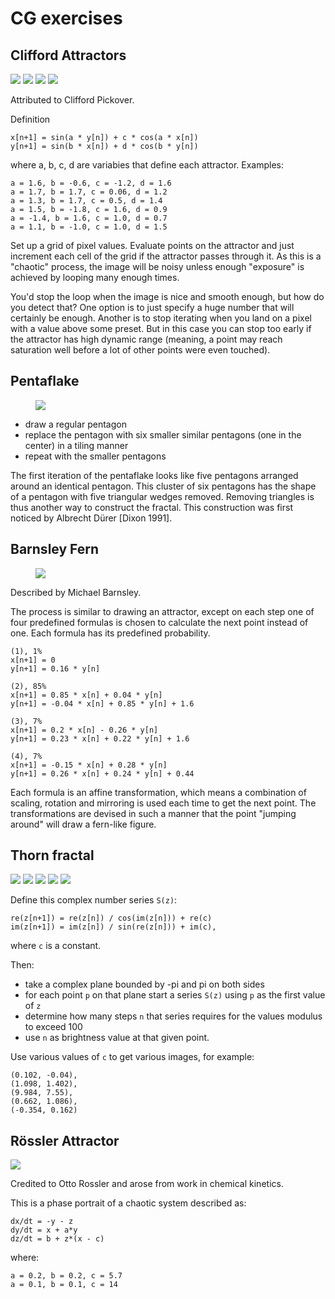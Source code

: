 # CG exercises

## Clifford Attractors

<p>
    <img src="out/pickover-0.png">
    <img src="out/pickover-1.png">
    <img src="out/pickover-2.png">
    <img src="out/pickover-3.png">
</p>

Attributed to Clifford Pickover.

Definition

    x[n+1] = sin(a * y[n]) + c * cos(a * x[n])
    y[n+1] = sin(b * x[n]) + d * cos(b * y[n])

where a, b, c, d are variabies that define each attractor.
Examples:

    a = 1.6, b = -0.6, c = -1.2, d = 1.6
    a = 1.7, b = 1.7, c = 0.06, d = 1.2
    a = 1.3, b = 1.7, c = 0.5, d = 1.4
    a = 1.5, b = -1.8, c = 1.6, d = 0.9
    a = -1.4, b = 1.6, c = 1.0, d = 0.7
    a = 1.1, b = -1.0, c = 1.0, d = 1.5

Set up a grid of pixel values.
Evaluate points on the attractor and just increment each cell of the grid if the attractor passes through it.
As this is a "chaotic" process, the image will be noisy unless enough "exposure" is achieved by looping many enough times.

You'd stop the loop when the image is nice and smooth enough, but how do you detect that?
One option is to just specify a huge number that will certainly be enough.
Another is to stop iterating when you land on a pixel with a value above some preset.
But in this case you can stop too early if the attractor has high dynamic range
(meaning, a point may reach saturation well before a lot of other points were even touched).

## Pentaflake

<figure>
    <img src="out/pentaflake.png">
</figure>

- draw a regular pentagon
- replace the pentagon with six smaller similar pentagons (one in the center) in a tiling manner
- repeat with the smaller pentagons

The first iteration of the pentaflake looks like five pentagons arranged around an identical pentagon.
This cluster of six pentagons has the shape of a pentagon with five triangular wedges removed.
Removing triangles is thus another way to construct the fractal.
This construction was first noticed by Albrecht Dürer [Dixon 1991].

## Barnsley Fern

<figure>
    <img src="out/barnsley_fern.png">
</figure>

Described by Michael Barnsley.

The process is similar to drawing an attractor,
except on each step one of four predefined formulas is chosen to calculate the next point instead of one.
Each formula has its predefined probability.

    (1), 1%
    x[n+1] = 0
    y[n+1] = 0.16 * y[n]

    (2), 85%
    x[n+1] = 0.85 * x[n] + 0.04 * y[n]
    y[n+1] = -0.04 * x[n] + 0.85 * y[n] + 1.6

    (3), 7%
    x[n+1] = 0.2 * x[n] - 0.26 * y[n]
    y[n+1] = 0.23 * x[n] + 0.22 * y[n] + 1.6

    (4), 7%
    x[n+1] = -0.15 * x[n] + 0.28 * y[n]
    y[n+1] = 0.26 * x[n] + 0.24 * y[n] + 0.44

Each formula is an affine transformation, which means a combination of scaling, rotation and mirroring is used each time to get the next point.
The transformations are devised in such a manner that the point "jumping around" will draw a fern-like figure.

## Thorn fractal

<p>
    <img src="out/thorn-0.png">
    <img src="out/thorn-1.png">
    <img src="out/thorn-2.png">
    <img src="out/thorn-3.png">
    <img src="out/thorn-4.png">
</p>

Define this complex number series `S(z)`:

    re(z[n+1]) = re(z[n]) / cos(im(z[n])) + re(c)
    im(z[n+1]) = im(z[n]) / sin(re(z[n])) + im(c),

where `c` is a constant.

Then:

- take a complex plane bounded by -pi and pi on both sides
- for each point `p` on that plane start a series `S(z)` using `p` as the first value of `z`
- determine how many steps `n` that series requires for the values modulus to exceed 100
- use `n` as brightness value at that given point.

Use various values of `c` to get various images, for example:

    (0.102, -0.04),
    (1.098, 1.402),
    (9.984, 7.55),
    (0.662, 1.086),
    (-0.354, 0.162)

## Rössler Attractor

<img src="out/rossler.png">

Credited to Otto Rossler and arose from work in chemical kinetics.

This is a phase portrait of a chaotic system described as:

    dx/dt = -y - z
    dy/dt = x + a*y
    dz/dt = b + z*(x - c)

where:

    a = 0.2, b = 0.2, c = 5.7
    a = 0.1, b = 0.1, c = 14
